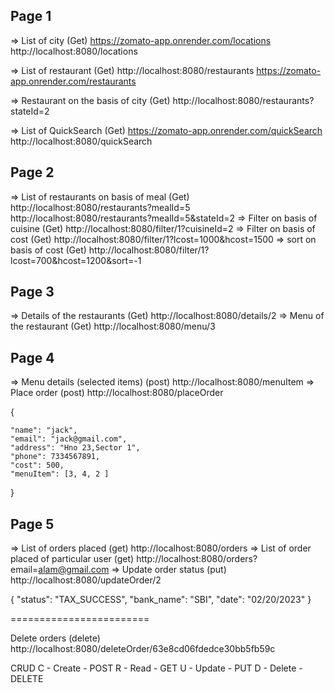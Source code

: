 ## Page 1

=> List of city (Get)
https://zomato-app.onrender.com/locations
http://localhost:8080/locations

=> List of restaurant (Get)
http://localhost:8080/restaurants
https://zomato-app.onrender.com/restaurants

=> Restaurant on the basis of city (Get)
http://localhost:8080/restaurants?stateId=2

=> List of QuickSearch (Get)
https://zomato-app.onrender.com/quickSearch
http://localhost:8080/quickSearch

## Page 2

=> List of restaurants on basis of meal (Get)
http://localhost:8080/restaurants?mealId=5
http://localhost:8080/restaurants?mealId=5&stateId=2
=> Filter on basis of cuisine (Get)
http://localhost:8080/filter/1?cuisineId=2
=> Filter on basis of cost (Get)
http://localhost:8080/filter/1?lcost=1000&hcost=1500
=> sort on basis of cost (Get)
http://localhost:8080/filter/1?lcost=700&hcost=1200&sort=-1

## Page 3

=> Details of the restaurants (Get)
http://localhost:8080/details/2
=> Menu of the restaurant (Get)
http://localhost:8080/menu/3

## Page 4

=> Menu details (selected items) (post)
http://localhost:8080/menuItem
=> Place order (post)
http://localhost:8080/placeOrder

{

    "name": "jack",
    "email": "jack@gmail.com",
    "address": "Hno 23,Sector 1",
    "phone": 7334567891,
    "cost": 500,
    "menuItem": [3, 4, 2 ]

}

## Page 5

=> List of orders placed (get)
http://localhost:8080/orders
=> List of order placed of particular user (get)
http://localhost:8080/orders?email=alam@gmail.com
=> Update order status (put)
http://localhost:8080/updateOrder/2

{
"status": "TAX_SUCCESS",
"bank_name": "SBI",
"date": "02/20/2023"
}

========================

Delete orders (delete)
http://localhost:8080/deleteOrder/63e8cd06fdedce30bb5fb59c

CRUD
C - Create - POST
R - Read - GET
U - Update - PUT
D - Delete - DELETE